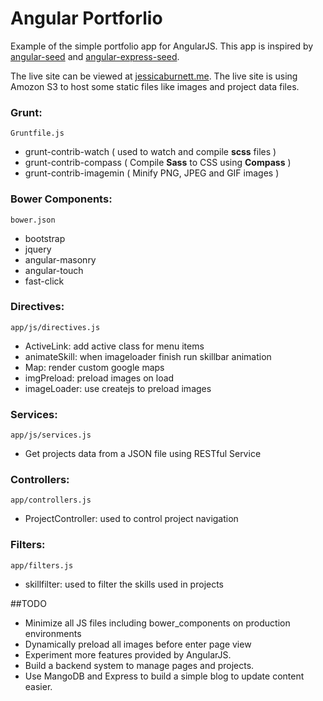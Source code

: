 # Angular Portforlio

Example of the simple portfolio app for AngularJS. This app is inspired by [angular-seed](https://github.com/angular/angular-seed) and [angular-express-seed](https://github.com/btford/angular-express-seed).

The live site can be viewed at [jessicaburnett.me](http://www.jessicaburnett.me). The live site is using Amozon S3 to host some static files like images and project data files.

### Grunt: 
`Gruntfile.js`

*	grunt-contrib-watch ( used to watch and compile **scss** files )
*	grunt-contrib-compass ( Compile **Sass** to CSS using **Compass** )
*	grunt-contrib-imagemin ( Minify PNG, JPEG and GIF images )

### Bower Components:
`bower.json`

*	bootstrap
*	jquery
*	angular-masonry
*	angular-touch 
*	fast-click


### Directives:

`app/js/directives.js`

*	ActiveLink: add active class for menu items
*	animateSkill: when imageloader finish run skillbar animation
*	Map: render custom google maps
*	imgPreload: preload images on load
*	imageLoader: use createjs to preload images 

### Services:

`app/js/services.js`

*	Get projects data from a JSON file using RESTful Service

### Controllers:

`app/controllers.js`

*	ProjectController: used to control project navigation

### Filters:

`app/filters.js`

*	skillfilter: used to filter the skills used in projects

##TODO

*	Minimize all JS files including bower_components on production environments
*	Dynamically preload all images before enter page view
*	Experiment more features provided by AngularJS.
*	Build a backend system to manage pages and projects.
*	Use MangoDB and Express to build a simple blog to update content easier.